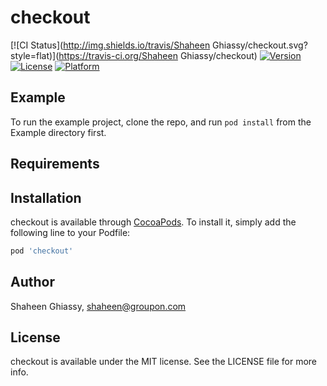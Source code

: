 # checkout

[![CI Status](http://img.shields.io/travis/Shaheen Ghiassy/checkout.svg?style=flat)](https://travis-ci.org/Shaheen Ghiassy/checkout)
[![Version](https://img.shields.io/cocoapods/v/checkout.svg?style=flat)](http://cocoapods.org/pods/checkout)
[![License](https://img.shields.io/cocoapods/l/checkout.svg?style=flat)](http://cocoapods.org/pods/checkout)
[![Platform](https://img.shields.io/cocoapods/p/checkout.svg?style=flat)](http://cocoapods.org/pods/checkout)

## Example

To run the example project, clone the repo, and run `pod install` from the Example directory first.

## Requirements

## Installation

checkout is available through [CocoaPods](http://cocoapods.org). To install
it, simply add the following line to your Podfile:

```ruby
pod 'checkout'
```

## Author

Shaheen Ghiassy, shaheen@groupon.com

## License

checkout is available under the MIT license. See the LICENSE file for more info.

